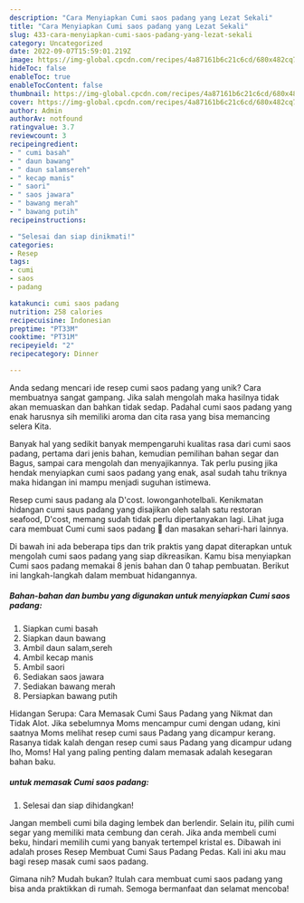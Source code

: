 ```yaml
---
description: "Cara Menyiapkan Cumi saos padang yang Lezat Sekali"
title: "Cara Menyiapkan Cumi saos padang yang Lezat Sekali"
slug: 433-cara-menyiapkan-cumi-saos-padang-yang-lezat-sekali
category: Uncategorized
date: 2022-09-07T15:59:01.219Z
image: https://img-global.cpcdn.com/recipes/4a87161b6c21c6cd/680x482cq70/cumi-saos-padang-foto-resep-utama.jpg
hideToc: false
enableToc: true
enableTocContent: false
thumbnail: https://img-global.cpcdn.com/recipes/4a87161b6c21c6cd/680x482cq70/cumi-saos-padang-foto-resep-utama.jpg
cover: https://img-global.cpcdn.com/recipes/4a87161b6c21c6cd/680x482cq70/cumi-saos-padang-foto-resep-utama.jpg
author: Admin
authorAv: notfound
ratingvalue: 3.7
reviewcount: 3
recipeingredient:
- " cumi basah"
- " daun bawang"
- " daun salamsereh"
- " kecap manis"
- " saori"
- " saos jawara"
- " bawang merah"
- " bawang putih"
recipeinstructions:

- "Selesai dan siap dinikmati!"
categories:
- Resep
tags:
- cumi
- saos
- padang

katakunci: cumi saos padang 
nutrition: 258 calories
recipecuisine: Indonesian
preptime: "PT33M"
cooktime: "PT31M"
recipeyield: "2"
recipecategory: Dinner

---
```





Anda sedang mencari ide resep cumi saos padang yang unik? Cara membuatnya sangat gampang. Jika salah mengolah maka hasilnya tidak akan memuaskan dan bahkan tidak sedap. Padahal cumi saos padang yang enak harusnya sih memiliki aroma dan cita rasa yang bisa memancing selera Kita.





Banyak hal yang sedikit banyak mempengaruhi kualitas rasa dari cumi saos padang, pertama dari jenis bahan, kemudian pemilihan bahan segar dan Bagus, sampai cara mengolah dan menyajikannya. Tak perlu pusing jika hendak menyiapkan cumi saos padang yang enak,      asal sudah tahu triknya maka hidangan ini mampu menjadi suguhan istimewa.














Resep cumi saus padang ala D&#39;cost. lowonganhotelbali. Kenikmatan hidangan cumi saus padang yang disajikan oleh salah satu restoran seafood, D&#39;cost, memang sudah tidak perlu dipertanyakan lagi. Lihat juga cara membuat Cumi cumi saos padang 🦑 dan masakan sehari-hari lainnya.






Di bawah ini ada beberapa tips dan trik praktis yang dapat diterapkan untuk mengolah cumi saos padang yang siap dikreasikan. Kamu bisa menyiapkan Cumi saos padang memakai 8 jenis bahan dan 0 tahap pembuatan. Berikut ini langkah-langkah dalam membuat hidangannya.

<!--inarticleads1-->

##### Bahan-bahan dan bumbu yang digunakan untuk menyiapkan Cumi saos padang:

1. Siapkan  cumi basah
1. Siapkan  daun bawang
1. Ambil  daun salam,sereh
1. Ambil  kecap manis
1. Ambil  saori
1. Sediakan  saos jawara
1. Sediakan  bawang merah
1. Persiapkan  bawang putih


Hidangan Serupa: Cara Memasak Cumi Saus Padang yang Nikmat dan Tidak Alot. Jika sebelumnya Moms mencampur cumi dengan udang, kini saatnya Moms melihat resep cumi saus Padang yang dicampur kerang. Rasanya tidak kalah dengan resep cumi saus Padang yang dicampur udang lho, Moms! Hal yang paling penting dalam memasak adalah kesegaran bahan baku. 

<!--inarticleads2-->

#####  untuk memasak Cumi saos padang:


1. Selesai dan siap dihidangkan!

Jangan membeli cumi bila daging lembek dan berlendir. Selain itu, pilih cumi segar yang memiliki mata cembung dan cerah. Jika anda membeli cumi beku, hindari memilih cumi yang banyak tertempel kristal es. Dibawah ini adalah proses Resep Membuat Cumi Saus Padang Pedas. Kali ini aku mau bagi resep masak cumi saos padang. 

Gimana nih? Mudah bukan? Itulah cara membuat cumi saos padang yang bisa anda praktikkan di rumah. Semoga bermanfaat dan selamat mencoba!
